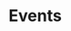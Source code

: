 <!-- TITLE: Global Events -->
<!-- SUBTITLE: A quick summary of Global Events -->

# Events
<div class=events>


</div>
